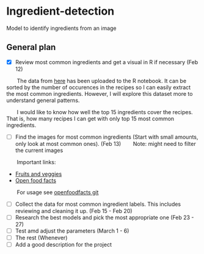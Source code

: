 # Ingredient-detection
Model to identify ingredients from an image


## General plan

- [X] Review most common ingredients and get a visual in R if necessary (Feb 12)

&nbsp;&nbsp;&nbsp;&nbsp;&nbsp;&nbsp; The data from [here](https://www.kaggle.com/shuyangli94/food-com-recipes-and-user-interactions?select=ingr_map.pkl) has been uploaded to the R notebook. It can be sorted by the number of occurences in the recipes so I can easily extract the most common ingredients. However, I will explore this dataset more to understand general patterns.

&nbsp;&nbsp;&nbsp;&nbsp;&nbsp;&nbsp; I would like to know how well the top 15 ingredients cover the recipes. That is, how many recipes I can get with only top 15 most common ingredients. 

- [ ] Find the images for most common ingredients (Start with small amounts, only look at most common ones). (Feb 13)
&nbsp;&nbsp;&nbsp;&nbsp;&nbsp;&nbsp; Note: might need to filter the current images


&nbsp;&nbsp;&nbsp;&nbsp;&nbsp;&nbsp; Important links:
* [Fruits and veggies](https://www.kaggle.com/kritikseth/fruit-and-vegetable-image-recognition)
* [Open food facts](https://world.openfoodfacts.org/cgi/search.pl?search_terms=ketchup&search_simple=1&action=process)

&nbsp;&nbsp;&nbsp;&nbsp;&nbsp;&nbsp; For usage see [openfoodfacts git](https://github.com/openfoodfacts/openfoodfacts-python/blob/develop/docs/Usage.md)

- [ ] Collect the data for most common ingredient labels. This includes reviewing and cleaning it up. (Feb 15 - Feb 20)
- [ ] Research the best models and pick the most appropriate one (Feb 23 - 27)
- [ ] Test amd adjust the parameters (March 1 - 6)
- [ ] The rest (Whenever)
- [ ] Add a good description for the project